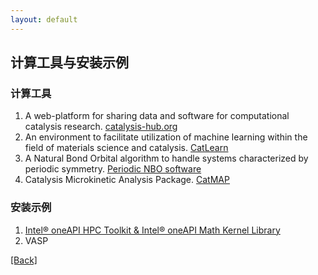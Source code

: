 ```yaml
---
layout: default
---
```


## 计算工具与安装示例
### 计算工具

1. A web-platform for sharing data and software for computational catalysis research. [catalysis-hub.org](<https://www.catalysis-hub.org/publications>)
2. An environment to facilitate utilization of machine learning within the field of materials science and catalysis. [CatLearn](<https://catlearn.readthedocs.io/en/latest/>)
3. A Natural Bond Orbital algorithm to handle systems characterized by periodic symmetry. [Periodic NBO software](<https://schmidt.chem.wisc.edu/nbosoftware>)
4. Catalysis Microkinetic Analysis Package. [CatMAP](<https://catmap.readthedocs.io/en/latest/index.html>)

### 安装示例
1. [Intel® oneAPI HPC Toolkit & Intel® oneAPI Math Kernel Library](./installation/oneapi.md)
2. VASP

[[Back]](../)
